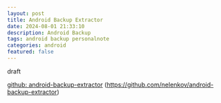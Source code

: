 ```yaml
---
layout: post
title: Android Backup Extractor
date: 2024-08-01 21:33:10
description: Android Backup
tags: android backup personalnote
categories: android
featured: false
---
```


draft 

[github: android-backup-extractor]: https://github.com/nelenkov/android-backup-extractor "https://github.com/nelenkov/android-backup-extractor"
[github: android-backup-extractor]
(https://github.com/nelenkov/android-backup-extractor)

